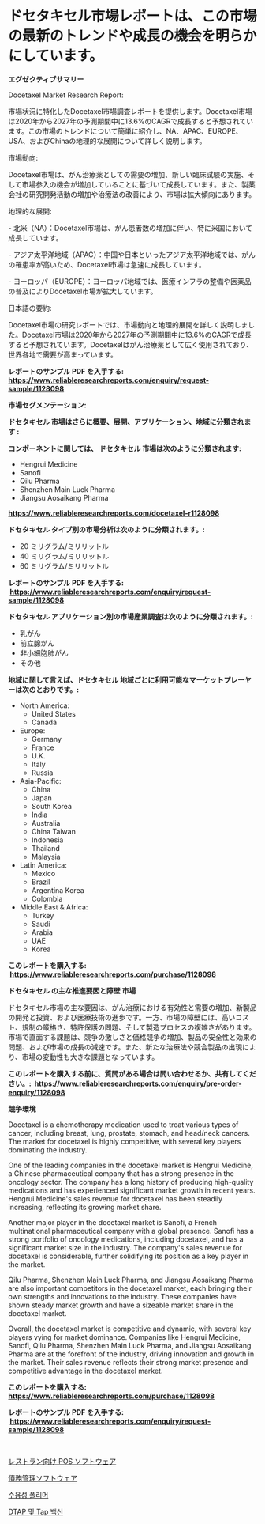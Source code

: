 <p><h1>ドセタキセル市場レポートは、この市場の最新のトレンドや成長の機会を明らかにしています。</h1></p><p><strong>エグゼクティブサマリー</strong></p>
<p><p>Docetaxel Market Research Report:</p><p>市場状況に特化したDocetaxel市場調査レポートを提供します。Docetaxel市場は2020年から2027年の予測期間中に13.6%のCAGRで成長すると予想されています。この市場のトレンドについて簡単に紹介し、NA、APAC、EUROPE、USA、およびChinaの地理的な展開について詳しく説明します。</p><p>市場動向:</p><p>Docetaxel市場は、がん治療薬としての需要の増加、新しい臨床試験の実施、そして市場参入の機会が増加していることに基づいて成長しています。また、製薬会社の研究開発活動の増加や治療法の改善により、市場は拡大傾向にあります。</p><p>地理的な展開:</p><p>- 北米（NA）：Docetaxel市場は、がん患者数の増加に伴い、特に米国において成長しています。</p><p>- アジア太平洋地域（APAC）：中国や日本といったアジア太平洋地域では、がんの罹患率が高いため、Docetaxel市場は急速に成長しています。</p><p>- ヨーロッパ（EUROPE）：ヨーロッパ地域では、医療インフラの整備や医薬品の普及によりDocetaxel市場が拡大しています。</p><p>日本語の要約:</p><p>Docetaxel市場の研究レポートでは、市場動向と地理的展開を詳しく説明しました。Docetaxel市場は2020年から2027年の予測期間中に13.6%のCAGRで成長すると予想されています。Docetaxelはがん治療薬として広く使用されており、世界各地で需要が高まっています。</p></p>
<p><strong>レポートのサンプル PDF を入手する: <a href="https://www.reliableresearchreports.com/enquiry/request-sample/1128098">https://www.reliableresearchreports.com/enquiry/request-sample/1128098</a></strong></p>
<p><strong>市場セグメンテーション:</strong></p>
<p><strong> ドセタキセル 市場はさらに概要、展開、アプリケーション、地域に分類されます :</strong></p>
<p><strong>コンポーネントに関しては、 ドセタキセル 市場は次のように分類されます: &nbsp;</strong></p>
<p><ul><li>Hengrui Medicine</li><li>Sanofi</li><li>Qilu Pharma</li><li>Shenzhen Main Luck Pharma</li><li>Jiangsu Aosaikang Pharma</li></ul></p>
<p><strong><a href="https://www.reliableresearchreports.com/docetaxel-r1128098">https://www.reliableresearchreports.com/docetaxel-r1128098</a></strong></p>
<p><strong> ドセタキセル タイプ別の市場分析は次のように分類されます。:</strong></p>
<p><ul><li>20 ミリグラム/ミリリットル</li><li>40 ミリグラム/ミリリットル</li><li>60 ミリグラム/ミリリットル</li></ul></p>
<p><strong>レポートのサンプル PDF を入手する: &nbsp;<a href="https://www.reliableresearchreports.com/enquiry/request-sample/1128098">https://www.reliableresearchreports.com/enquiry/request-sample/1128098</a></strong></p>
<p><strong> ドセタキセル アプリケーション別の市場産業調査は次のように分類されます。:</strong></p>
<p><ul><li>乳がん</li><li>前立腺がん</li><li>非小細胞肺がん</li><li>その他</li></ul></p>
<p><strong>地域に関して言えば、ドセタキセル 地域ごとに利用可能なマーケットプレーヤーは次のとおりです。:</strong></p>
<p><ul>
    <li>
        North America:
        <ul>
            <li>United States</li>
            <li>Canada</li>
        </ul>
    </li>
    <li>
        Europe:
        <ul>
            <li>Germany</li>
            <li>France</li>
            <li>U.K.</li>
            <li>Italy</li>
            <li>Russia</li>
        </ul>
    </li>
    <li>
        Asia-Pacific:
        <ul>
            <li>China</li>
            <li>Japan</li>
            <li>South Korea</li>
            <li>India</li>
            <li>Australia</li>
            <li>China Taiwan</li>
            <li>Indonesia</li>
            <li>Thailand</li>
            <li>Malaysia</li>
        </ul>
    </li>
    <li>
        Latin America:
        <ul>
            <li>Mexico</li>
            <li>Brazil</li>
            <li>Argentina Korea</li>
            <li>Colombia</li>
        </ul>
    </li>
    <li>
        Middle East & Africa:
        <ul>
            <li>Turkey</li>
            <li>Saudi</li>
            <li>Arabia</li>
            <li>UAE</li>
            <li>Korea</li>
        </ul>
    </li>
    </ul></p>
<p><strong>このレポートを購入する: &nbsp;<a href="https://www.reliableresearchreports.com/purchase/1128098">https://www.reliableresearchreports.com/purchase/1128098</a></strong></p>
<p><strong>ドセタキセル の主な推進要因と障壁 市場</strong></p>
<p><p>ドセタキセル市場の主な要因は、がん治療における有効性と需要の増加、新製品の開発と投資、および医療技術の進歩です。一方、市場の障壁には、高いコスト、規制の厳格さ、特許保護の問題、そして製造プロセスの複雑さがあります。市場で直面する課題は、競争の激しさと価格競争の増加、製品の安全性と効果の問題、および市場の成長の減速です。また、新たな治療法や競合製品の出現により、市場の変動性も大きな課題となっています。</p></p>
<p><strong>このレポートを購入する前に、質問がある場合は問い合わせるか、共有してください。:&nbsp; <a href="https://www.reliableresearchreports.com/enquiry/pre-order-enquiry/1128098">https://www.reliableresearchreports.com/enquiry/pre-order-enquiry/1128098</a></strong></p>
<p><strong>競争環境</strong></p>
<p><p>Docetaxel is a chemotherapy medication used to treat various types of cancer, including breast, lung, prostate, stomach, and head/neck cancers. The market for docetaxel is highly competitive, with several key players dominating the industry.</p><p>One of the leading companies in the docetaxel market is Hengrui Medicine, a Chinese pharmaceutical company that has a strong presence in the oncology sector. The company has a long history of producing high-quality medications and has experienced significant market growth in recent years. Hengrui Medicine's sales revenue for docetaxel has been steadily increasing, reflecting its growing market share.</p><p>Another major player in the docetaxel market is Sanofi, a French multinational pharmaceutical company with a global presence. Sanofi has a strong portfolio of oncology medications, including docetaxel, and has a significant market size in the industry. The company's sales revenue for docetaxel is considerable, further solidifying its position as a key player in the market.</p><p>Qilu Pharma, Shenzhen Main Luck Pharma, and Jiangsu Aosaikang Pharma are also important competitors in the docetaxel market, each bringing their own strengths and innovations to the industry. These companies have shown steady market growth and have a sizeable market share in the docetaxel market.</p><p>Overall, the docetaxel market is competitive and dynamic, with several key players vying for market dominance. Companies like Hengrui Medicine, Sanofi, Qilu Pharma, Shenzhen Main Luck Pharma, and Jiangsu Aosaikang Pharma are at the forefront of the industry, driving innovation and growth in the market. Their sales revenue reflects their strong market presence and competitive advantage in the docetaxel market.</p></p>
<p><strong>このレポートを購入する: &nbsp; <a href="https://www.reliableresearchreports.com/purchase/1128098">https://www.reliableresearchreports.com/purchase/1128098</a></strong></p>
<p><strong>レポートのサンプル PDF を入手する: &nbsp;<a href="https://www.reliableresearchreports.com/enquiry/request-sample/1128098">https://www.reliableresearchreports.com/enquiry/request-sample/1128098</a></strong><strong></strong></p>
<p>&nbsp;</p>
<p><p><a href="https://medium.com/@christiandickens2005/%E3%83%AC%E3%82%B9%E3%83%88%E3%83%A9%E3%83%B3%E5%90%91%E3%81%91pos%E3%82%BD%E3%83%95%E3%83%88%E3%82%A6%E3%82%A7%E3%82%A2%E3%81%AE%E5%B8%82%E5%A0%B4%E3%82%B7%E3%82%A7%E3%82%A2%E3%81%AE%E9%80%B2%E5%8C%96%E3%81%A8%E5%B8%82%E5%A0%B4%E6%88%90%E9%95%B7%E3%83%88%E3%83%AC%E3%83%B3%E3%83%892024%E5%B9%B4%E3%81%8B%E3%82%892031%E5%B9%B4%E3%81%BE%E3%81%A7-1ab859bc4464">レストラン向け POS ソフトウェア</a></p><p><a href="https://medium.com/@aaronanfotrrd897367/%E8%B2%A0%E5%82%B5%E7%AE%A1%E7%90%86%E3%82%BD%E3%83%95%E3%83%88%E3%82%A6%E3%82%A7%E3%82%A2%E5%B8%82%E5%A0%B4-2031%E5%B9%B4%E3%81%BE%E3%81%A7%E3%81%AE%E6%88%90%E5%8A%9F%E3%81%99%E3%82%8B%E3%83%93%E3%82%B8%E3%83%8D%E3%82%B9%E6%88%A6%E7%95%A5%E3%81%AE%E9%8D%B5-bccdaf76ca73">債務管理ソフトウェア</a></p><p><a href="https://medium.com/@mekhirenner_87471/%EB%AC%BC%EC%9A%A9-%EA%B3%A0%EB%B6%84%EC%9E%90-%EC%8B%9C%EC%9E%A5-%EC%A0%90%EC%9C%A0%EC%9C%A8-%EB%B3%80%ED%99%94-%EB%B0%8F-%EC%8B%9C%EC%9E%A5-%EC%84%B1%EC%9E%A5-%EB%8F%99%ED%96%A5-2024-2031-88c692bc0017">수용성 폴리머</a></p><p><a href="https://medium.com/@electat2023/dtap-%EB%B0%8F-tdap-%EB%B0%B1%EC%8B%A0-%EC%8B%9C%EC%9E%A5-2031%EB%85%84%EA%B9%8C%EC%A7%80%EC%9D%98-%ED%8A%B8%EB%A0%8C%EB%93%9C-%EC%98%88%EC%B8%A1-%EB%B0%8F-%EA%B2%BD%EC%9F%81-%EB%B6%84%EC%84%9D-736a908de40e">DTAP 및 Tap 백신</a></p></p>